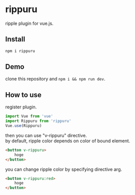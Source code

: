 # rippuru
ripple plugin for vue.js.

## Install
```cmd
npm i rippuru
```

## Demo
clone this repository and `npm i && npm run dev`.

## How to use
register plugin.
```js
import Vue from 'vue'
import Rippuru from 'rippuru'
Vue.use(Rippuru)
```

then you can use "v-rippuru" directive.  
by default, ripple color depends on color of bound element.
```html
<button v-rippuru>
    hoge
</button>
```

you can change ripple color by specifying directive arg.
```html
<button v-rippuru:red>
    hoge
</button>
```
